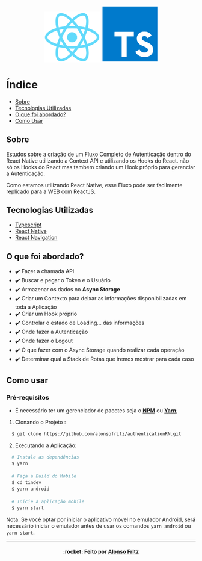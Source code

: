<h3 align="center">
    <img alt="reactnative" title="#reactnative" width="150px" src=".github/reactnative.png">
    <img alt="typescript" title="#typescript" width="150px" src=".github/typescript.png">
</h3>

# Índice

- [Sobre](#sobre)
- [Tecnologias Utilizadas](#tecnologias-utilizadas)
- [O que foi abordado?](#o-que-foi-abordado?)
- [Como Usar](#como-usar)

<a id="sobre"></a>

## Sobre

Estudos sobre a criação de um <strons>Fluxo Completo de Autenticação</strong> dentro do React Native utilizando a Context API e utilizando os Hooks do React. não só os Hooks do React mas tambem criando um Hook próprio para gerenciar a Autenticação.

Como estamos utilizando React Native, esse Fluxo pode ser facilmente replicado para a WEB com ReactJS.

## Tecnologias Utilizadas

- [Typescript](https://www.typescriptlang.org/)
- [React Native](https://reactnative.dev/)
- [React Navigation](https://reactnavigation.org/)

## O que foi abordado?

- :heavy_check_mark: Fazer a chamada API
- :heavy_check_mark: Buscar e pegar o Token e o Usuário
- :heavy_check_mark: Armazenar os dados no <strong>Async Storage</strong>
- :heavy_check_mark: Criar um Contexto para deixar as informações disponibilizadas em toda a Aplicação
- :heavy_check_mark: Criar um Hook próprio
- :heavy_check_mark: Controlar o estado de Loading... das informações
- :heavy_check_mark: Onde fazer a Autenticação
- :heavy_check_mark: Onde fazer o Logout
- :heavy_check_mark: O que fazer com o Async Storage quando realizar cada operação
- :heavy_check_mark: Determinar qual a Stack de Rotas que iremos mostrar para cada caso 

## Como usar

### **Pré-requisitos**

  - É necessário ter um gerenciador de pacotes seja o **[NPM](https://www.npmjs.com/)** ou **[Yarn](https://yarnpkg.com/)**;

1. Clonando o Projeto :

```sh
  $ git clone https://github.com/alonsofritz/authenticationRN.git
```

2. Executando a Aplicação:

```sh
  # Instale as dependências
  $ yarn

  # Faça a Build do Mobile
  $ cd tindev
  $ yarn android

  # Inicie a aplicação mobile
  $ yarn start
```
Nota: Se você optar por iniciar o aplicativo móvel no emulador Android, será necessário iniciar o emulador antes de usar os comandos `yarn android` ou `yarn start`.

---
<h4 align="center">
    :rocket: Feito por <a href="https://www.linkedin.com/in/alonsofritz/" target="_blank">Alonso Fritz</a>
</h4>
